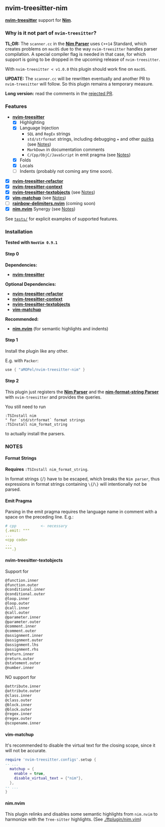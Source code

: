 ## nvim-treesitter-nim

[**nvim-treesitter**](https://github.com/nvim-treesitter/nvim-treesitter) support for [**Nim**](https://nim-lang.org).

### Why is it not part of `nvim-treesitter`?

**TL;DR:** The `scanner.cc` in the [**Nim Parser**](https://github.com/alaviss/tree-sitter-nim)
uses `C++14` Standard,
which creates problems on `macOS` due to the way `nvim-treesitter` handles
parser compilation. A special compiler flag is needed in that case,
for which support is going to be dropped in the upcoming release of `nvim-treesitter`.

With `nvim-treesitter < v1.0.0` this plugin should work fine on `macOS`.

**UPDATE:** The `scanner.cc` will be rewritten eventually and another PR
to `nvim-treesitter` will follow. So this plugin remains a temporary measure.

**Long version:** read the comments in the [rejected PR](https://github.com/nvim-treesitter/nvim-treesitter/pull/5437).

### Features

- [**nvim-treesitter**](https://github.com/nvim-treesitter/nvim-treesitter)
  - [x] Highlighting
  - [x] Language Injection
    - `SQL` and `RegEx` strings
    - `std/strformat` strings, including debugging `=` and other
      [quirks](https://nim-lang.org/docs/strformat.html#standard-format-specifiers-for-strings-integers-and-floats) (see [Notes](#format-strings))
    - `MarkDown` in documentation comments
    - `C/Cpp/ObjC/JavaScript` in emit pragma (see [Notes](#emit-pragma))
  - [x] Folds
  - [x] Locals
  - [ ] Indents (probably not coming any time soon).
- [x] [**nvim-treesitter-refactor**](https://github.com/nvim-treesitter/nvim-treesitter-refactor)
- [x] [**nvim-treesitter-context**](https://github.com/nvim-treesitter/nvim-treesitter-context)
- [x] [**nvim-treesitter-textobjects**](https://github.com/nvim-treesitter/nvim-treesitter-textobjects) (see [Notes](#nvim-treesitter-textobjectsp))
- [x] [**vim-matchup**](https://github.com/andymass/vim-matchup) (see [Notes](#vim-matchup))
- [ ] [**rainbow-delimiters.nvim**](https://github.com/HiPhish/rainbow-delimiters.nvim) (coming soon)
- [x] [**nim.nvim**](https://github.com/alaviss/nim.nvim) Synergy (see [Notes](#nim.nvim))

See [`tests/`](./tests/) for explicit examples of supported features.

### Installation

**Tested with `NeoVim 0.9.1`**

#### Step 0

**Dependencies:**

- [**nvim-treesitter**](https://github.com/nvim-treesitter/nvim-treesitter)

**Optional Dependencies:**

- [**nvim-treesitter-refactor**](https://github.com/nvim-treesitter/nvim-treesitter-refactor)
- [**nvim-treesitter-context**](https://github.com/nvim-treesitter/nvim-treesitter-context)
- [**nvim-treesitter-textobjects**](https://github.com/nvim-treesitter/nvim-treesitter-textobjects)
- [**vim-matchup**](https://github.com/andymass/vim-matchup)

**Recommended:**

- [**nim.nvim**](https://github.com/alaviss/nim.nvim) 
  (for semantic highlights and indents)

#### Step 1

Install the plugin like any other.

E.g. with `Packer`:

```lua
use { "aMOPel/nvim-treesitter-nim" }
```

#### Step 2

This plugin just registers the
[**Nim Parser**](https://github.com/alaviss/tree-sitter-nim)
and the
[**nim-format-string Parser**](https://github.com/aMOPel/tree-sitter-nim-format-string)
with `nvim-treesitter` and provides the queries.

You still need to run

```vim
:TSInstall nim
" for `std/strformat` format strings
:TSInstall nim_format_string
```

to actually install the parsers.

### NOTES

#### Format Strings

**Requires** `:TSInstall nim_format_string`.

In format strings `{`/`}` have to be escaped, which breaks the `Nim parser`,
thus expressions in format strings containing `\{`/`\}` will intentionally not be parsed.

#### Emit Pragma

Parsing in the emit pragma requires the language name in comment with a space on the preceding line.
E.g.:

```nim
# cpp           <- necessary
{.emit: """
...
<cpp code>
...
""".}
```

#### nvim-treesitter-textobjects

Support for

```scheme
@function.inner
@function.outer
@conditional.inner
@conditional.outer
@loop.inner
@loop.outer
@call.inner
@call.outer
@parameter.inner
@parameter.outer
@comment.inner
@comment.outer
@assignment.inner
@assignment.outer
@assignment.lhs
@assignment.rhs
@return.inner
@return.outer
@statement.outer
@number.inner
```

NO support for

```scheme
@attribute.inner
@attribute.outer
@class.inner
@class.outer
@block.inner
@block.outer
@regex.inner
@regex.outer
@scopename.inner
```

#### vim-matchup

It's recommended to disable the virtual text for the closing scope, since it
will not be accurate.

```lua
require 'nvim-treesitter.configs'.setup {
-- ...
  matchup = {
    enable = true,
    disable_virtual_text = {"nim"},
  },
-- ...
}
```

#### nim.nvim

This plugin relinks and disables some semantic highlights from `nim.nvim`
to harmonize with the `Tree-sitter` highlights. (See [./ftplugin/nim.vim](./ftplugin/nim.vim))
